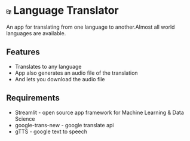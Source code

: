 
# <img src="translator-icon.png" width=2.5%> Language Translator

An app for translating from one language to another.Almost all world languages are available.
 
 ## Features
 * Translates to any language
 * App also generates an audio file of the translation
 * And lets  you download the audio file

## Requirements

* Streamlit - open source app framework for Machine Learning & Data Science
* google-trans-new - google translate api
* gTTS - google text to speech

